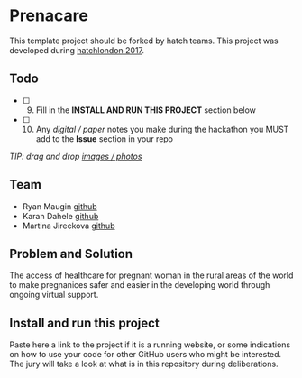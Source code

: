 # Prenacare

This template project should be forked by hatch teams.
This project was developed during [hatchlondon 2017](http://hatchlondon.io).

## Todo

- [ ] 9. Fill in the **INSTALL AND RUN THIS PROJECT** section below
- [ ] 10. Any *digital / paper* notes you make during the hackathon you MUST add to the **Issue** section in your repo

*TIP: drag and drop [images / photos](https://help.github.com/articles/file-attachments-on-issues-and-pull-requests/)*

## Team

* Ryan Maugin [github](https://github.com/RyanMaugin)
* Karan Dahele [github](https://github.com/karandahele)
* Martina Jireckova [github](https://github.com/martinajir)

## Problem and Solution

The access of healthcare for pregnant woman in the rural areas of the world to make pregnanices safer and easier in the developing world through ongoing virtual support. 

## Install and run this project

Paste here a link to the project if it is a running website, or some indications on how to use your code for other GitHub users who might be interested. The jury will take a look at what is in this repository during deliberations.

